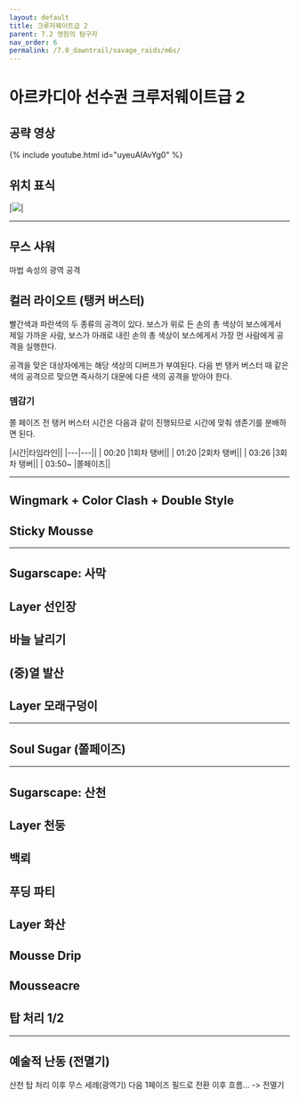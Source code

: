 ```yaml
---
layout: default
title: 크루저웨이트급 2
parent: 7.2 영원의 탐구자
nav_order: 6
permalink: /7.0_dawntrail/savage_raids/m6s/
---
```


# **아르카디아 선수권 크루저웨이트급 2**

## 공략 영상

{% include youtube.html id="uyeuAIAvYg0" %}

## 위치 표식

|![]({{site.baseurl}}/images/7.0_dawntrail/m6s/marker.png)|

---

## 무스 샤워

마법 속성의 광역 공격

## 컬러 라이오트 (탱커 버스터)

빨간색과 파란색의 두 종류의 공격이 있다. 보스가 위로 든 손의 총 색상이 보스에게서 제일 가까운 사람, 보스가 아래로 내린 손의 총 색상이 보스에게서 가장 먼 사람에게 공격을 실행한다.

공격을 맞은 대상자에게는 해당 색상의 디버프가 부여된다. 다음 번 탱커 버스터 때 같은 색의 공격으르 맞으면 즉사하기 대문에 다른 색의 공격을 받아야 한다.

### 뎀감기

쫄 페이즈 전 탱커 버스터 시간은 다음과 같이 진행되므로 시간에 맞춰 생존기를 분배하면 된다.

|시간|타임라인||
|---|---||
| 00:20 |1회차 탱버||
| 01:20 |2회차 탱버||
| 03:26 |3회차 탱버||
| 03:50~ |쫄페이즈||

---

## Wingmark + Color Clash + Double Style

## Sticky Mousse

---

## Sugarscape: 사막

## Layer 선인장

## 바늘 날리기

## (중)열 발산

## Layer 모래구덩이

---

## Soul Sugar (쫄페이즈)

---

## Sugarscape: 산천

## Layer 천둥

## 백뢰

## 푸딩 파티

## Layer 화산

## Mousse Drip

## Mousseacre

## 탑 처리 1/2

---

## 예술적 난동 (전멸기)

산천 탑 처리 이후 무스 세례(광역기) 다음 1페이즈 필드로 전환
이후 흐름... -> 전멸기

